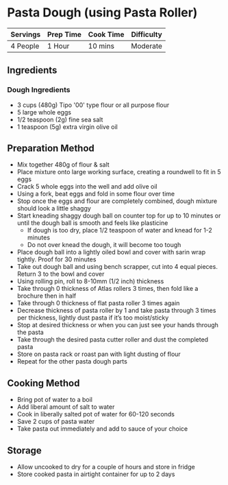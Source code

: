 # Pasta Dough (using Pasta Roller)

Servings | Prep Time | Cook Time | Difficulty
------ | ---- | -----| ----------
4 People | 1 Hour | 10 mins | Moderate

## Ingredients
### Dough Ingredients
  * 3 cups (480g) Tipo '00' type flour or all purpose flour
  * 5 large whole eggs
  * 1/2 teaspoon (2g) fine sea salt
  * 1 teaspoon (5g) extra virgin olive oil

## Preparation Method
  * Mix together 480g of flour & salt
  * Place mixture onto large working surface, creating a roundwell to fit in 5 eggs
  * Crack 5 whole eggs into the well and add olive oil
  * Using a fork, beat eggs and fold in some flour over time
  * Stop once the eggs and flour are completely combined, dough mixture should look a little shaggy
  * Start kneading shaggy dough ball on counter top for up to 10 minutes or until the dough ball is smooth and feels like plasticine
      * If dough is too dry, place 1/2 teaspoon of water and knead for 1-2 minutes
      * Do not over knead the dough, it will become too tough
  * Place dough ball into a lightly oiled bowl and cover with sarin wrap tightly. Proof for 30 minutes
  * Take out dough ball and using bench scrapper, cut into 4 equal pieces. Return 3 to the bowl and cover
  * Using rolling pin, roll to 8-10mm (1/2 inch) thickness
  * Take through 0 thickness of Atlas rollers 3 times, then fold like a brochure then in half
  * Take through 0 thickness of flat pasta roller 3 times again
  * Decrease thickness of pasta roller by 1 and take pasta through 3 times per thickness, lightly dust pasta if it’s too moist/sticky
  * Stop at desired thickness or when you can just see your hands through the pasta
  * Take through the desired pasta cutter roller and dust the completed pasta
  * Store on pasta rack or roast pan with light dusting of flour
  * Repeat for the other pasta dough parts
  
## Cooking Method
  * Bring pot of water to a boil
  * Add liberal amount of salt to water
  * Cook in liberally salted pot of water for 60-120 seconds
  * Save 2 cups of pasta water
  * Take pasta out immediately and add to sauce of your choice

## Storage
  * Allow uncooked to dry for a couple of hours and store in fridge
  * Store cooked pasta in airtight container for up to 2 days
